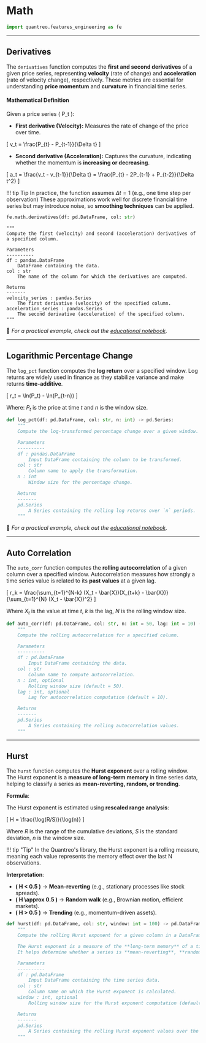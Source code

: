 # **Math**

``` py
import quantreo.features_engineering as fe
```


---
## **Derivatives**

The `derivatives` function computes the **first and second derivatives** of a given price series, representing **velocity** (rate of change) and **acceleration** (rate of velocity change), respectively. These metrics are essential for understanding **price momentum** and **curvature** in financial time series.

#### **Mathematical Definition**
Given a price series \( P_t \):

- **First derivative (Velocity):**  Measures the rate of change of the price over time. 
  
\[
  v_t = \frac{P_{t} - P_{t-1}}{\Delta t} 
\]

- **Second derivative (Acceleration):**  Captures the curvature, indicating whether the momentum is **increasing or decreasing**.

  
\[
  a_t = \frac{v_t - v_{t-1}}{\Delta t} = \frac{P_{t} - 2P_{t-1} + P_{t-2}}{\Delta t^2}
\]

!!! tip Tip
    In practice, the function assumes $\Delta t = 1$ (e.g., one time step per observation)
    These approximations work well for discrete financial time series but may introduce noise, so **smoothing techniques** can be applied.

```python title="How to call the derivatives function"
fe.math.derivatives(df: pd.DataFrame, col: str)
```
``` title="derivatives function docstring"
"""
Compute the first (velocity) and second (acceleration) derivatives of a specified column.

Parameters
----------
df : pandas.DataFrame
    DataFrame containing the data.
col : str
    The name of the column for which the derivatives are computed.

Returns
-------
velocity_series : pandas.Series
    The first derivative (velocity) of the specified column.
acceleration_series : pandas.Series
    The second derivative (acceleration) of the specified column.
"""
```
📢 *For a practical example, check out the [educational notebook](https://www.quantreo.com).*



---
## **Logarithmic Percentage Change**

The `log_pct` function computes the **log return** over a specified window. Log returns are widely used in finance as they stabilize variance and make returns **time-additive**.

\[
r_t  = \ln(P_t) - \ln(P_{t-n})
\]

Where: $P_t$ is the price at time $t$ and $n$ is the window size.

```python
def log_pct(df: pd.DataFrame, col: str, n: int) -> pd.Series:
    """
    Compute the log-transformed percentage change over a given window.

    Parameters
    ----------
    df : pandas.DataFrame
        Input DataFrame containing the column to be transformed.
    col : str
        Column name to apply the transformation.
    n : int
        Window size for the percentage change.

    Returns
    -------
    pd.Series
        A Series containing the rolling log returns over `n` periods.
    """
```
📢 *For a practical example, check out the [educational notebook](https://www.quantreo.com).*


---
## **Auto Correlation**

The `auto_corr` function computes the **rolling autocorrelation** of a given column over a specified window. Autocorrelation measures how strongly a time series value is related to its **past values** at a given lag.

\[
r_k = \frac{\sum_{t=1}^{N-k} (X_t - \bar{X})(X_{t+k} - \bar{X})}{\sum_{t=1}^{N} (X_t - \bar{X})^2}
\]

Where $X_t$ is the value at time $t$, $k$ is the lag,  $N$ is the rolling window size.

```python
def auto_corr(df: pd.DataFrame, col: str, n: int = 50, lag: int = 10) -> pd.Series:
    """
    Compute the rolling autocorrelation for a specified column.

    Parameters
    ----------
    df : pd.DataFrame
        Input DataFrame containing the data.
    col : str
        Column name to compute autocorrelation.
    n : int, optional
        Rolling window size (default = 50).
    lag : int, optional
        Lag for autocorrelation computation (default = 10).

    Returns
    -------
    pd.Series
        A Series containing the rolling autocorrelation values.
    """
```






---
## **Hurst**
The `hurst` function computes the **Hurst exponent** over a rolling window. The Hurst exponent is a **measure of long-term memory** in time series data, helping to classify a series as **mean-reverting, random, or trending**.

**Formula**:

The Hurst exponent is estimated using **rescaled range analysis**:

\[
H = \frac{\log(R/S)}{\log(n)}
\]

Where $R$ is the range of the cumulative deviations, $S$ is the standard deviation, $n$ is the window size.

!!! tip "Tip"
    In the Quantreo's library, the Hurst exponent is a rolling measure, meaning each value represents the memory effect over the last N observations.

**Interpretation**:

- **\( H < 0.5 \)** → **Mean-reverting** (e.g., stationary processes like stock spreads).
- **\( H \approx 0.5 \)** → **Random walk** (e.g., Brownian motion, efficient markets).
- **\( H > 0.5 \)** → **Trending** (e.g., momentum-driven assets).

```python
def hurst(df: pd.DataFrame, col: str, window: int = 100) -> pd.DataFrame:
    """
    Compute the rolling Hurst exponent for a given column in a DataFrame.

    The Hurst exponent is a measure of the **long-term memory** of a time series.
    It helps determine whether a series is **mean-reverting**, **random**, or **trending**.

    Parameters
    ----------
    df : pd.DataFrame
        Input DataFrame containing the time series data.
    col : str
        Column name on which the Hurst exponent is calculated.
    window : int, optional
        Rolling window size for the Hurst exponent computation (default = 100).

    Returns
    -------
    pd.Series
        A Series containing the rolling Hurst exponent values over the given window.
    """
```
